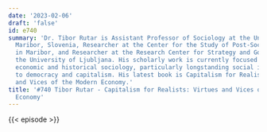 ```yaml
---
date: '2023-02-06'
draft: 'false'
id: e740
summary: 'Dr. Tibor Rutar is Assistant Professor of Sociology at the University of
  Maribor, Slovenia, Researcher at the Center for the Study of Post-Socialist Societies
  in Maribor, and Researcher at the Research Center for Strategy and Governance at
  the University of Ljubljana. His scholarly work is currently focused on political,
  economic and historical sociology, particularly longstanding social issues related
  to democracy and capitalism. His latest book is Capitalism for Realists: Virtues
  and Vices of the Modern Economy.'
title: '#740 Tibor Rutar - Capitalism for Realists: Virtues and Vices of the Modern
  Economy'
---
```

{{< episode >}}
